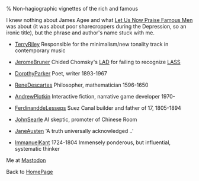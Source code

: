 % Non-hagiographic vignettes of the rich and famous

I knew nothing about James Agee and what 
[Let Us Now Praise Famous Men](http://en.wikipedia.org/wiki/Let_Us_Now_Praise_Famous_Men)
was about (it was about poor sharecroppers during the Depression, so an ironic title), but the phrase and author's name stuck with me.

* [TerryRiley](TerryRiley.html) Responsible for the minimalism/new tonality track in contemporary music
* [JeromeBruner](JeromeBruner.html) Chided Chomsky's
[LAD](http://en.wikipedia.org/wiki/LAD)
for failing to recognize
[LASS](http://en.wikipedia.org/wiki/LASS)
* [DorothyParker](DorothyParker.html) Poet, writer 1893-1967
* [ReneDescartes](ReneDescartes.html) Philosopher, mathematician 1596-1650
* [AndrewPlotkin](AndrewPlotkin.html) Interactive fiction, narrative game developer 1970-
* [FerdinanddeLesseps](FerdinanddeLesseps.html) Suez Canal builder and father of 17, 1805-1894
* [JohnSearle](JohnSearle.html) AI skeptic, promoter of Chinese Room
* [JaneAusten](JaneAusten.html) 'A truth universally acknowledged ..'

* [ImmanuelKant](ImmanuelKant.html) 1724-1804 Immensely ponderous, but influential, systematic thinker

Me at
[Mastodon](https://mastodon.sdf.org/@drbean)	

Back to [HomePage](HomePage.html)
